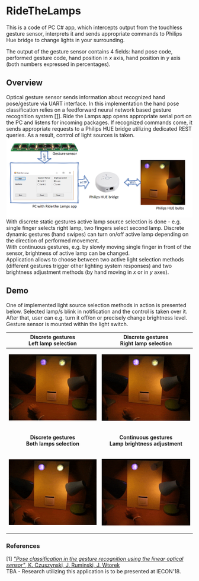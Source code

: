 # RideTheLamps

This is a code of PC C# app, which intercepts output from the touchless gesture sensor, interprets it and sends appropriate commands to Philips Hue bridge to change lights in your surrounding.

The output of the gesture sensor contains 4 fields: hand pose code, performed gesture code, hand position in _x_ axis, hand position in _y_ axis (both numbers expressed in percentages).

## Overview
Optical gesture sensor sends information about recognized hand pose/gesture via UART interface. In this implementation the hand pose classification relies on a feedforward neural network based gesture recognition system [[1]](https://ieeexplore.ieee.org/abstract/document/8004989/). Ride the Lamps app opens appropriate serial port on the PC and listens for incoming packages. If recognized commands come, it sends appropriate requests to a Philips HUE bridge utilizing dedicated REST queries. As a result, control of light sources is taken.
![Overview image](./sources/schemeRtL.png)
With discrete static gestures active lamp source selection is done - e.g. single finger selects right lamp, two fingers select second lamp. Discrete dynamic gestures (hand swipes) can turn on/off active lamp depending on the direction of performed movement. </br>
With continuous gestures, e.g. by slowly moving single finger in front of the sensor, brightness of active lamp can be changed.
</br>
Application allows to choose between two active light selection methods (different gestures trigger other lighting system responses) and two brightness adjustment methods (by hand moving in _x_ or in _y_ axes).

## Demo
One of implemented light source selection methods in action is presented below. Selected lamp/s blink in notification and the control is taken over it. After that, user can e.g. turn it off/on or precisely change brightness level. Gesture sensor is mounted within the light switch.

| Discrete gestures </br> Left lamp selection |   Discrete gestures </br> Right lamp selection  |
|----------------|----------------|
| <p align="center"><img src="./sources/Lsel.gif"></p> | <p align="center"><img src="./sources/Rsel.gif"></p>  |
| <p align="center">__Discrete gestures </br> Both lamps selection__</p> |   <p align="center">__Continuous gestures </br> Lamp brightness adjustment__ </p>|
| <p align="center"><img src="./sources/Bsel.gif"></p>  | <p align="center"><img src="./sources/cont.gif"></p>  |

### References
[1] [*"Pose classification in the gesture recognition using the linear optical sensor"*, K. Czuszynski, J. Ruminski, J. Wtorek](https://ieeexplore.ieee.org/abstract/document/8004989/)</br>
TBA - Research utilizing this application is to be presented at IECON'18.
